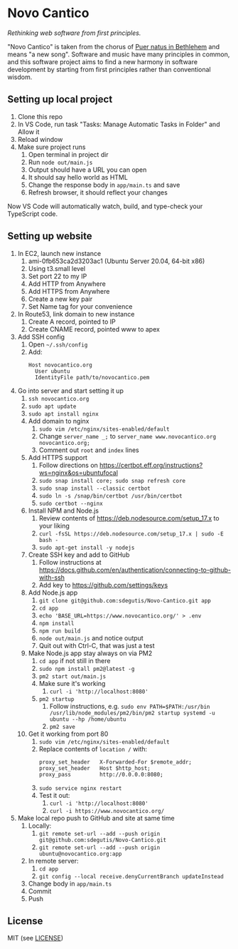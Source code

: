 # Novo Cantico

*Rethinking web software from first principles.*

"Novo Cantico" is taken from the chorus of [Puer natus in Bethlehem](https://www.youtube.com/watch?v=A1k5YTmxIVc&t=2573s) and means "a new song". Software and music have many principles in common, and this software project aims to find a new harmony in software development by starting from first principles rather than conventional wisdom.


## Setting up local project

1. Clone this repo
2. In VS Code, run task "Tasks: Manage Automatic Tasks in Folder" and Allow it
3. Reload window
4. Make sure project runs
   1. Open terminal in project dir
   2. Run `node out/main.js`
   3. Output should have a URL you can open
   4. It should say hello world as HTML
   5. Change the response body in `app/main.ts` and save
   6. Refresh browser, it should reflect your changes

Now VS Code will automatically watch, build, and type-check your TypeScript code.

## Setting up website

1. In EC2, launch new instance
   1. ami-0fb653ca2d3203ac1 (Ubuntu Server 20.04, 64-bit x86)
   2. Using t3.small level
   4. Set port 22 to my IP
   5. Add HTTP from Anywhere
   6. Add HTTPS from Anywhere
   7. Create a new key pair
   8. Set Name tag for your convenience
3. In Route53, link domain to new instance
   1. Create A record, pointed to IP
   2. Create CNAME record, pointed www to apex
4. Add SSH config
   1. Open `~/.ssh/config`
   2. Add:
      ```
      Host novocantico.org
        User ubuntu
        IdentityFile path/to/novocantico.pem
      ```
5. Go into server and start setting it up
   1. `ssh novocantico.org`
   2. `sudo apt update`
   3. `sudo apt install nginx`
   4. Add domain to nginx
      1. `sudo vim /etc/nginx/sites-enabled/default`
      2. Change `server_name _;` to `server_name www.novocantico.org novocantico.org;`
      3. Comment out `root` and `index` lines
   5. Add HTTPS support
      1. Follow directions on https://certbot.eff.org/instructions?ws=nginx&os=ubuntufocal
      2. `sudo snap install core; sudo snap refresh core`
      3. `sudo snap install --classic certbot`
      4. `sudo ln -s /snap/bin/certbot /usr/bin/certbot`
      5. `sudo certbot --nginx`
   6. Install NPM and Node.js
      1. Review contents of https://deb.nodesource.com/setup_17.x to your liking
      2. `curl -fsSL https://deb.nodesource.com/setup_17.x | sudo -E bash -`
      3. `sudo apt-get install -y nodejs`
   7. Create SSH key and add to GitHub
      1. Follow instructions at https://docs.github.com/en/authentication/connecting-to-github-with-ssh
      2. Add key to https://github.com/settings/keys
   8. Add Node.js app
      1. `git clone git@github.com:sdegutis/Novo-Cantico.git app`
      2. `cd app`
      3. `echo 'BASE_URL=https://www.novocantico.org/' > .env`
      4. `npm install`
      5. `npm run build`
      6. `node out/main.js` and notice output
      7. Quit out with Ctrl-C, that was just a test
   9. Make Node.js app stay always on via PM2
      1.  `cd app` if not still in there
      2. `sudo npm install pm2@latest -g`
      3. `pm2 start out/main.js`
      4. Make sure it's working
         1. `curl -i 'http://localhost:8080'`
      5. `pm2 startup`
         1. Follow instructions, e.g. `sudo env PATH=$PATH:/usr/bin /usr/lib/node_modules/pm2/bin/pm2 startup systemd -u ubuntu --hp /home/ubuntu`
         3. `pm2 save`
   10. Get it working from port 80
       1. `sudo vim /etc/nginx/sites-enabled/default`
       2. Replace contents of `location /` with:
          ```
          proxy_set_header   X-Forwarded-For $remote_addr;
          proxy_set_header   Host $http_host;
          proxy_pass         http://0.0.0.0:8080;
          ```
       3. `sudo service nginx restart`
       4. Test it out:
          1. `curl -i 'http://localhost:8080'`
          2. `curl -i https://www.novocantico.org/`
6. Make local repo push to GitHub and site at same time
   1. Locally:
      1. `git remote set-url --add --push origin git@github.com:sdegutis/Novo-Cantico.git`
      2. `git remote set-url --add --push origin ubuntu@novocantico.org:app`
   2. In remote server:
      1. `cd app`
      2. `git config --local receive.denyCurrentBranch updateInstead`
   3. Change body in `app/main.ts`
   4. Commit
   5. Push

## License

MIT (see [LICENSE](LICENSE))
